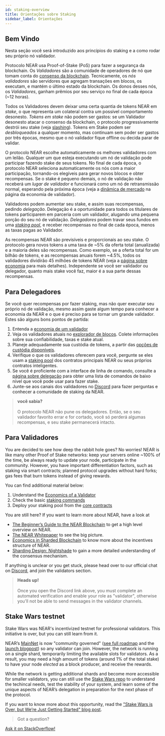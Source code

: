 ```yaml
---
id: staking-overview
title: Orientações sobre Staking
sidebar_label: Orientações
---
```


## Bem Vindo

Nesta seção você será introduzido aos princípios do staking e a como rodar seu próprio nó validador.

Protocolo NEAR usa Proof-of-Stake (PoS) para fazer a segurança da blockchain. Os _Validadores_ são a comunidade de operadores de nó que tomam conta do [consenso da blockchain](../roles/integrator/faq#which-consensus-algorithm-does-near-use). Tecnicamente, os _nós validadores_ são servidores que agregam transações em blocos, os executam, e mantém o último estado da blockchain. Os donos desses nós, os _Validadores_, ganham prêmios por seu serviço no final de cada época (\~12 horas).

Todos os Validadores devem deixar uma certa quantia de tokens NEAR em _stake_, o que representa um colateral contra um possível comportamento desonesto. _Tokens em stake_ não podem ser gastos: se um Validador desonesto atacar o consenso da blockchain, o protocolo progressivamente destrói seu stake (veja [slashing](staking-faq#what-is-a-slashing-behavior)). Tokens em Stake podem ser _desbloqueados_ a qualquer momento, mas continuam sem poder ser gastos por três épocas, mesmo que o nó validador fique offline ou decida parar de validar.

O protocolo NEAR escolhe automaticamente os melhores validadores com um leilão. Qualquer um que esteja executando um nó de validação pode participar fazendo stake de seus tokens. No final de cada época, o protocolo NEAR seleciona automaticamente os nós com a maior participação, tornando-os elegíveis para gerar novos blocos e obter recompensas. Se o stake é pequeno demais, o nó de validação não receberá um _lugar de validador_ e funcionará como um nó de retransmissão normal, esperando pela próxima época (veja a [dinâmica de mercado](economics#understand-market-dynamics) na página da economia de validador).

Validadores podem aumentar seu stake, e assim suas recompensas, pedindo _delegação_. Delegação é a oportunidade para todos os titulares de tokens participarem em parceria com um validador, alugando uma pequena porção do seu nó de validação. _Delegadores_ podem travar seus fundos em uma [_staking pool_](https://github.com/near/core-contracts), e receber recompensas no final de cada época, menos as taxas pagas ao Validador.

As recompensas NEAR são previsíveis e proporcionais ao seu stake. O protocolo gera novos tokens a uma taxa de \~5% da oferta total (anualizada) e a maioria deles são recompensas. Como exemplo, se a oferta total for um bilhão de tokens, e as recompensas anuais forem \~4.5%, todos os validadores dividirão 45 milhões de tokens NEAR (veja a [página sobre economia](/docs/validator/economics) para mais detalhes). Independente se você ser validador ou delegador, quanto mais stake você faz, maior é a sua parte dessas recompensas.


## Para Delegadores
Se você quer recompensas por fazer staking, mas não quer executar seu próprio nó de validação, mesmo assim gaste algum tempo para conhecer a economia da NEAR e o que é preciso para se tornar um grande validador. Estes são alguns bons pontos de partida:

1. Entenda a [economia de um validador](/docs/validator/economics)
2. Veja os validadores atuais no [explorador de blocos](https://explorer.near.org/nodes/validators). Colete informações sobre sua confiabilidade, taxas e stake atual.
4. Planeje adequadamente sua custódia de tokens, a partir das [opções de custódia disponíveis](../tokens/token-custody).
5. Verifique o que os validadores oferecem para você, pergunte se eles usam a [staking pool](https://github.com/near/core-contracts) dos contratos principais NEAR ou seus próprios contratos inteligentes.
6. Se você é proficiente com a interface de linha de comando, consulte a [página sobre delegação](/docs/validator/delegation) para obter uma lista de comandos de baixo nível que você pode usar para fazer stake.
7. Junte-se aos canais dos validadores no [Discord](https://near.chat) para fazer perguntas e conhecer a comunidade de staking da NEAR.

<blockquote class="info">
    <strong>você sabia?</strong><br><br>
    O protocolo NEAR não pune os delegadores. Então, se o seu validador favorito errar e for cortado, você só perderá algumas recompensas, e seu stake permanecerá intacto.
</blockquote>

## Para Validadores
You are decided to see how deep the rabbit hole goes? No worries! NEAR is like many other Proof of Stake networks: keep your servers online \~100% of the time, be always ready to update your node, participate in the community. However, you have important differentiation factors, such as staking via smart contracts; planned protocol upgrades without hard forks; gas fees that burn tokens instead of giving rewards.

You can find additional material below:

1. Understand the [Economics of a Validator](/docs/validator/economics)
2. Check the basic [staking commands](/docs/validator/staking)
3. Deploy your staking pool from the [core contracts](https://github.com/near/core-contracts)


You are still here? If you want to learn more about NEAR, have a look at
* [The Beginner’s Guide to the NEAR Blockchain](https://near.org/blog/the-beginners-guide-to-the-near-blockchain/) to get a high level overview on NEAR.
* [The NEAR Whitepaper](https://near.org/papers/the-official-near-white-paper) to see the big picture.
* [Economics in Sharded Blockchain](https://near.org/papers/economics-in-sharded-blockchain/) to know more about the incentives structure of NEAR.
* [Sharding Design: Nightshade](https://near.org/papers/nightshade) to gain a more detailed understanding of the consensus mechanism.

If anything is unclear or you get stuck, please head over to our official chat on [Discord](https://near.chat), and join the validators section.

<blockquote class="warning">
    <strong>Heads up!</strong><br><br>
    Once you open the Discord link above, you must complete an automated verification and enable your role as "validator", otherwise you'll not be able to send messages in the validator channels.
</blockquote>

## Stake Wars testnet

Stake Wars was NEAR's incentivized testnet for professional validators. This initiative is over, but you can still learn from it.

NEAR’s [MainNet](https://explorer.near.org/) is now "community governed" ([see full roadmap](https://near.org/blog/mainnet-roadmap/) and the [launch blogpost](https://near.org/blog/near-mainnet-phase-2-unrestricted-decentralized/)) so any validator can join. However, the network is running on a single shard, temporarily limiting the available slots for validators. As a result, you may need a high amount of tokens (around 1% of the total stake) to have your node _elected_ as a block producer, and receive the rewards.

While the network is getting additional shards and become more accessible for smaller validators, you can still use the [Stake Wars repo](https://github.com/nearprotocol/stakewars) to understand the techincal needs, test the stability of your system, and learn some of the unique aspects of NEAR’s delegation in preparation for the next phase of the protocol.

If you want to know more about this opportunity, read the ["Stake Wars is Over, but We’re Just Getting Started" blog post](https://near.org/blog/stake-wars-is-over-but-were-just-getting-started/).
> Got a question?
<a href="https://stackoverflow.com/questions/tagged/nearprotocol">
  <h8>Ask it on StackOverflow!</h8></a>
